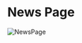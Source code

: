 # News Page
![NewsPage](https://user-images.githubusercontent.com/52628550/153737767-22225ac5-7dce-45de-8425-13e408d3cd57.jpeg)
